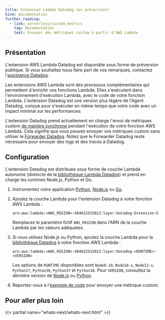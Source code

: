 ```yaml
---
title: Extension Lambda Datadog (en préversion)
kind: documentation
further_reading:
  - link: serverless/custom_metrics
    tag: Documentation
    text: Envoyer des métriques custom à partir d'AWS Lambda
---
```

## Présentation

<div class="alert alert-warning"> L'extension AWS Lambda Datadog est disponible sous forme de préversion publique. Si vous souhaitez nous faire part de vos remarques, contactez l'<a href="/help">assistance Datadog</a>.</div>

Les extensions AWS Lambda sont des processus complémentaires qui permettent d'enrichir vos fonctions Lambda. Elles s'exécutent dans l'environnement d'exécution Lambda, avec le code de votre fonction Lambda. L'extension Datadog est une version plus légère de l'Agent Datadog, conçue pour s'exécuter en même temps que votre code avec un impact minimal sur les performances.

L'extension Datadog prend actuellement en charge l'envoi de métriques custom [de manière synchrone][1] pendant l'exécution de votre fonction AWS Lambda. Cela signifie que vous pouvez envoyer vos métriques custom sans utiliser le [Forwarder Datadog][2]. Notez que le Forwarder Datadog reste nécessaire pour envoyer des logs et des traces à Datadog.

## Configuration

L'extension Datadog est distribuée sous forme de couche Lambda autonome (distincte de la [bibliothèque Lambda Datadog][3]) et prend en charge les runtimes Node.js, Python et Go.

1. Instrumentez votre application [Python][4], [Node.js][5] ou [Go][6].

2. Ajoutez la couche Lambda pour l'extension Datadog à votre fonction AWS Lambda :

    ```
    arn:aws:lambda:<AWS_REGION>:464622532012:layer:Datadog-Extension:5
    ```

    Remplacez le paramètre fictif `AWS_REGION` dans l'ARN de la couche Lambda par les valeurs adéquates.

3. Si vous utilisez Node.js ou Python, ajoutez la couche Lambda pour la [bibliothèque Datadog][7] à votre fonction AWS Lambda :

    ```
    arn:aws:lambda:<AWS_REGION>:464622532012:layer:Datadog-<RUNTIME>:<VERSION>
    ```

    Les options de `RUNTIME` disponibles sont `Node8-10`, `Node10-x`, `Node12-x`, `Python27`, `Python36`, `Python37` et `Python38`. Pour `VERSION`, consultez la dernière version de [Node.js][8] ou [Python][9].

4. Reportez-vous à l'[exemple de code][10] pour envoyer une métrique custom.

## Pour aller plus loin

{{< partial name="whats-next/whats-next.html" >}}


[1]: /fr/serverless/custom_metrics?tab=python#synchronous-vs-asynchronous-custom-metrics
[2]: /fr/serverless/forwarder
[3]: /fr/serverless/datadog_lambda_library
[4]: /fr/serverless/installation/python
[5]: /fr/serverless/installation/nodejs
[6]: /fr/serverless/installation/go
[7]: https://docs.datadoghq.com/fr/serverless/datadog_lambda_library
[8]: https://github.com/DataDog/datadog-lambda-js/releases
[9]: https://github.com/DataDog/datadog-lambda-python/releases
[10]: /fr/serverless/custom_metrics#custom-metrics-sample-code
